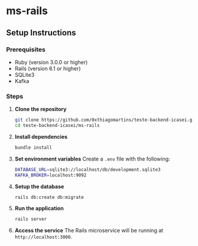 # ms-rails

## Setup Instructions

### Prerequisites
- Ruby (version 3.0.0 or higher)
- Rails (version 6.1 or higher)
- SQLite3
- Kafka

### Steps

1. **Clone the repository**
   ```bash
   git clone https://github.com/0xthiagomartins/teste-backend-icasei.git
   cd teste-backend-icasei/ms-rails
   ```

2. **Install dependencies**
    ```bash
   bundle install
    ```

3. **Set environment variables**
Create a `.env` file with the following:
    ```bash
    DATABASE_URL=sqlite3://localhost/db/development.sqlite3
    KAFKA_BROKER=localhost:9092
    ```

4. **Setup the database**
    ```bash
   rails db:create db:migrate
    ```

5. **Run the application**
    ```bash
   rails server
    ```

6. **Access the service**
The Rails microservice will be running at `http://localhost:3000`.
